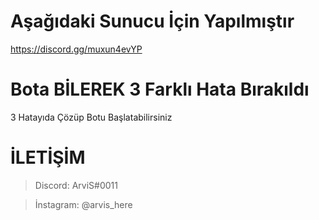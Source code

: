 #
# Aşağıdaki Sunucu İçin Yapılmıştır
https://discord.gg/muxun4evYP
#
# Bota BİLEREK 3 Farklı Hata Bırakıldı
3 Hatayıda Çözüp Botu Başlatabilirsiniz
# 

# İLETİŞİM
> Discord: ArviS#0011

> İnstagram: @arvis_here
